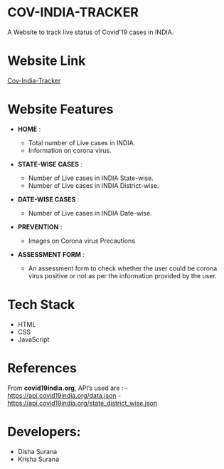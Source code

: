 # COV-INDIA-TRACKER
A Website to track live status of Covid'19 cases in INDIA.

# Website Link
[Cov-India-Tracker](https://disha-surana.github.io/Cov-India-Tracker/)

# Website Features
- **HOME** :
	- Total number of Live cases in INDIA.
	- Information on corona virus.

- **STATE-WISE CASES** :
	- Number of Live cases in INDIA State-wise.
	- Number of Live cases in INDIA District-wise.

- **DATE-WISE CASES** :
	- Number of Live cases in INDIA Date-wise.

- **PREVENTION** :
	- Images on Corona virus Precautions

- **ASSESSMENT FORM** :
	- An assessment form to check whether the user could be corona virus positive or not as per the information provided by the user.

# Tech Stack
- HTML
- CSS
- JavaScript   

# References
From **covid19india.org**, API’s used are :
	- https://api.covid19india.org/data.json
	- https://api.covid19india.org/state_district_wise.json

# Developers:
- Disha Surana 
- Krisha Surana